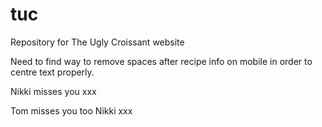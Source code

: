 # tuc
Repository for The Ugly Croissant website

Need to find way to remove spaces after recipe info on mobile in order to centre text properly.

Nikki misses you xxx

Tom misses you too Nikki xxx
